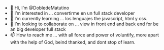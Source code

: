 - 👋 Hi, I’m @DobledeMatutino
- 👀 I’m interested in ... convertirme en un full stack developer
- 🌱 I’m currently learning ... los lenguajes the javascript, html y css.
- 💞️ I’m looking to collaborate on ... view in front end and back end for be an big developer full stack
- 📫 How to reach me ... with all force and power of voluntify, more apart with the help of  God, beind thanked, and dont stop of learn. 

<!---
DobledeMatutino/DobledeMatutino is a ✨ special ✨ repository because its `README.md` (this file) appears on your GitHub profile.
You can click the Preview link to take a look at your changes.
--->
